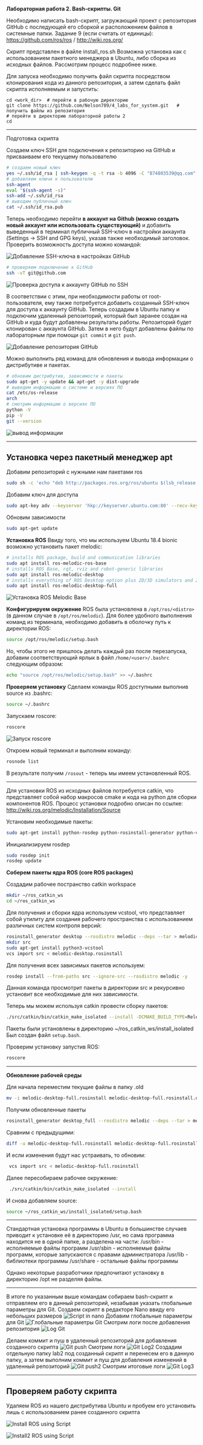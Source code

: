 **Лабораторная работа 2. Bash-скрипты. Git**

Необходимо написать bash-скрипт, загружающий проект с репозитория GitHub с последующей его сборкой и расположением файлов в системные папки. Задание 9 (если считать от единицы): https://github.com/ros/ros / http://wiki.ros.org/

Скрипт представлен в файле install_ros.sh
Возможна установка как с использованием пакетного менеджера в Ubuntu, либо сборка из исходных файлов. Рассмотрим процесс подробнее ниже.

Для запуска необходимо получить файл скрипта посредством клонирования кода из данного репозитория, а затем сделать файл скрипта исполняемым и запустить:

```
cd <work_dir>  # перейти в рабочую директорию 
git clone https://github.com/Nelson789/4_labs_for_system.git   # получить файлы из репозитория
# перейти в директорию лабораторной работы 2
cd 

```

-------

Подготовка скрипта

Создаем ключ SSH для подключения к репозиторию на GitHub и присваиваем его текущему пользователю
```bash
# создаем новый ключ
yes ~/.ssh/id_rsa | ssh-keygen -q -t rsa -b 4096 -C "874803539@qq.com" -N '' > /dev/null
# добавляем ключи к пользователю
ssh-agent
eval "$(ssh-agent -s)"
ssh-add ~/.ssh/id_rsa
# выводим публичный ключ
cat ~/.ssh/id_rsa.pub
```

Теперь необходимо перейти **в аккаунт на Github (можно создать новый аккаунт или использовать существующий)** и добавить выведенный в терминал публичный SSH-ключ в настройки аккаунта (Settings -> SSH and GPG keys), указав также необходимый заголовок.
Проверить возможность доступа можно командой:

![Добавление SSH-ключа в настройках GitHub](https://raw.githubusercontent.com/Nelson789/4_labs_for_system/master/lab2/Add%20SSH%20key%20-%20GitHub%20Settings.png)

```bash
# проверяем подключение к GitHub
ssh -vT git@github.com
```

![Проверка доступа к аккаунту GitHub по SSH](https://raw.githubusercontent.com/Nelson789/4_labs_for_system/master/lab2/Screenshot%20from%202020-06-19%2012-59-14.png)

В соответствии с этим, при необходимости работы от root-пользователя, ему также потребуется добавить созданный SSH-ключ для доступа к аккаунту GitHub. 
Теперь создадим в Ubuntu папку и подключим удаленный репозиторий, который был заранее создан на GitHub и куда будут добавлены результаты работы. Репозиторий будет клонирован с аккаунта GitHub. Затем в него будут добавлены файлы по лабораторным при помощи `git commit` и `git push`.

![Добавление репозитория GitHub](https://raw.githubusercontent.com/Nelson789/4_labs_for_system/master/lab2/Screenshot%20from%202020-06-19%2013-01-19.png)

Можно выполнить ряд команд для обновления и вывода информации о дистрибутиве и пакетах.

```bash
# обновим дистрибутив, зависимости и пакеты
sudo apt-get -y update && apt-get -y dist-upgrade
# выведем информацию о системе и версиях ПО
cat /etc/os-release
arch
# смотрим информацию о версиях ПО
python -V
pip -V
git --version
```

![вывод информации](https://raw.githubusercontent.com/Nelson789/4_labs_for_system/master/lab2/Screenshot%20from%202020-06-19%2004-46-41.png)

-------

## Установка через пакетный менеджер apt

Добавим репозиторий с нужными нам пакетами ros

```bash
sudo sh -c 'echo "deb http://packages.ros.org/ros/ubuntu $(lsb_release -sc) main" > /etc/apt/sources.list.d/ros-latest.list'
```

Добавим ключ для доступа

```bash
sudo apt-key adv --keyserver 'hkp://keyserver.ubuntu.com:80' --recv-key C1CF6E31E6BADE8868B172B4F42ED6FBAB17C654
```

Обновим зависимости

```bash
sudo apt-get update
```

**Установка ROS**
Ввиду того, что мы используем Ubuntu 18.4 bionic возможно установить пакет melodic:

```bash
# installs ROS package, build and communication libraries
sudo apt install ros-melodic-ros-base
# installs ROS Base, rqt, rviz and robot-generic libraries
sudo apt install ros-melodic-desktop
# installs everything of ROS Desktop option plus 2D/3D simulators and 2D/3D perception (if you want to simulate using Gazebo)
sudo apt install ros-melodic-desktop-full
```

![Установка ROS Melodic Base](https://raw.githubusercontent.com/Nelson789/4_labs_for_system/master/lab2/Screenshot%20from%202020-06-19%2004-26-37.png)

**Конфигурируем окружение**
ROS была установлена в `/opt/ros/<distro>` (в данном случае в `/opt/ros/melodic`). Для более удобного выполнения команд из терминала, необходимо добавить в оболочку путь к директории ROS:

```bash
source /opt/ros/melodic/setup.bash
```

Но, чтобы этого не пришлось делать каждый раз после перезапуска, добавим соответствующий ярлык в файл `/home/<user>/.bashrc` следующим образом: 

```bash
echo "source /opt/ros/melodic/setup.bash" >> ~/.bashrc
```

**Проверяем установку**
Сделаем команды ROS доступными выполнив source из .bashrc:

```bash
source ~/.bashrc
```

Запускаем roscore:

```bash
roscore
```

![Запуск roscore](https://raw.githubusercontent.com/Nelson789/4_labs_for_system/master/lab2/Screenshot%20from%202020-06-19%2012-55-16.png)

Откроем новый терминал и выполним команду:

```bash
rosnode list
```

В результате получим `/rosout` - теперь мы имеем установленный ROS. 

-------------

Для установки ROS из исходных файлов потребуется catkin, что представляет собой набор макросов cmake и кода на python для сборки компонентов ROS. 
Процесс установки подробно описан по ссылке:
http://wiki.ros.org/melodic/Installation/Source

Установим необходимые пакеты:

```bash
sudo apt-get install python-rosdep python-rosinstall-generator python-vcstool python-rosinstall build-essential
```

Инициализируем rosdep

```bash
sudo rosdep init
rosdep update
```

**Соберем пакеты ядра ROS (core ROS packages)**

Создадим рабочее постранство catkin workspace

```bash
mkdir ~/ros_catkin_ws
cd ~/ros_catkin_ws
```

Для получения и сборки ядра используем vcstool, что представляет собой утилиту для создания рабочего пространства с использованием различных систем контроля версий:

```bash
rosinstall_generator desktop --rosdistro melodic --deps --tar > melodic-desktop.rosinstall
mkdir src
sudo apt-get install python3-vcstool
vcs import src < melodic-desktop.rosinstall
```

Для получения всех зависимых пакетов используем:

```bash
rosdep install --from-paths src --ignore-src --rosdistro melodic -y
```

Данная команда просмотрит пакеты в директории src и рекурсивно установит все необходимые для них зависимости.

Теперь мы можем используя catkin провести сборку пакетов:

```bash
./src/catkin/bin/catkin_make_isolated --install -DCMAKE_BUILD_TYPE=Release
```

Пакеты были установлены в директорию ~/ros_catkin_ws/install_isolated
Был создан файл `setup.bash`. 
 
Проверим установку запустив ROS:

```bash
roscore
```

------------------------------------------------------

**Обновление рабочей среды**

Для начала переместим текущие файлы в папку .old

```bash
mv -i melodic-desktop-full.rosinstall melodic-desktop-full.rosinstall.old
```

Получим обновленные пакеты

```bash
rosinstall_generator desktop_full --rosdistro melodic --deps --tar > melodic-desktop-full.rosinstall
```

Сравним с предыдущими:

```bash
diff -u melodic-desktop-full.rosinstall melodic-desktop-full.rosinstall.old
```

И если изменения будут нас устраивать, то обновим:

```bash
 vcs import src < melodic-desktop-full.rosinstall
```

Далее пересобираем рабочее окружение:

```bash
 ./src/catkin/bin/catkin_make_isolated --install
```

И снова добавляем source:

```bash
source ~/ros_catkin_ws/install_isolated/setup.bash
```

----------------

Стандартная установка программы в Ubuntu в большинстве случаев приводит к установке её в директорию /usr, но сама программа находится не в одной папке, а разделена на части:
/usr/bin - исполняемые файлы программ
/usr/sbin - исполняемые файлы программ, которые запускаются с правами администратора
/usr/lib - библиотеки программы
/usr/share - остальные файлы программы

Однако некоторые разработчики предпочитают установку в директорию /opt не разделяя файлы.

--------

В итоге по указанным выше командам собираем bash-скрипт и отправляем его в данный репозиторий, незабывая указать глобальные параметры для Git.
Создаем скрипт в редакторе Nano ввиду его небольших размеров
![Script in nano](https://raw.githubusercontent.com/Nelson789/4_labs_for_system/master/lab2/Screenshot%20from%202020-06-19%2013-03-07.png)
Добавим глобальные параметры для Git
![Глобальные параметры Git](https://raw.githubusercontent.com/Nelson789/4_labs_for_system/master/lab2/Screenshot%20from%202020-06-19%2013-05-17.png)
Смотрим логи после добавления репозитория
![Log Git](https://raw.githubusercontent.com/Nelson789/4_labs_for_system/master/lab2/Screenshot%20from%202020-06-19%2013-02-34.png)

Делаем коммит и пуш в удаленный репозиторий для добавления созданного скрипта
![Git push](https://raw.githubusercontent.com/Nelson789/4_labs_for_system/master/lab2/Screenshot%20from%202020-06-19%2013-06-17.png)
Смотрим логи
![Git Log2](https://raw.githubusercontent.com/Nelson789/4_labs_for_system/master/lab2/Screenshot%20from%202020-06-19%2013-06-30.png)
Создадим отдельную папку lab2 под созданный скрипт и перенесем его в данную папку, а затем выполним коммит и пуш для добавления изменений в удаленный репозиторий
![Git push2](https://raw.githubusercontent.com/Nelson789/4_labs_for_system/master/lab2/Screenshot%20from%202020-06-19%2013-12-18.png)
Смотрим итоговые логи
![Git Log3](https://raw.githubusercontent.com/Nelson789/4_labs_for_system/master/lab2/Screenshot%20from%202020-06-19%2013-12-29.png)

----------
## Проверяем работу скрипта
Удаляем ROS из нашего дистрибутива Ubuntu и пробуем его установить лишь с использованием ранее созданного скрипта

![Install ROS using Script](https://raw.githubusercontent.com/Nelson789/4_labs_for_system/master/lab2/Screenshot%20from%202020-06-19%2012-54-54.png)

![Install2 ROS using Script](https://raw.githubusercontent.com/Nelson789/4_labs_for_system/master/lab2/Screenshot%20from%202020-06-19%2012-55-07.png)
